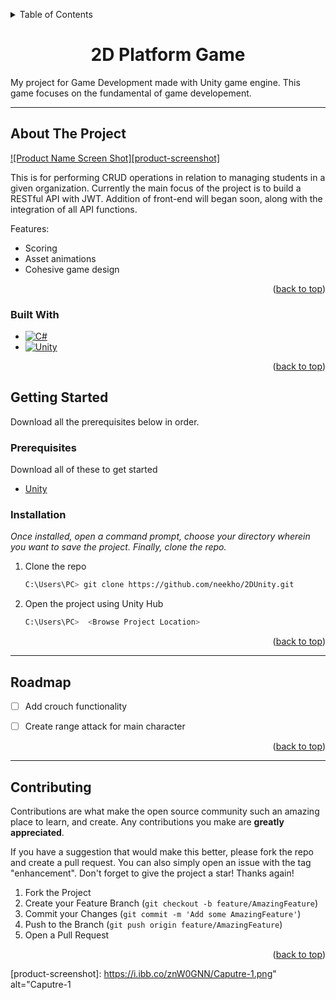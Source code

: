 <a name="readme-top"></a>


<!-- TABLE OF CONTENTS -->
<details>
  <summary>Table of Contents</summary>
  <ol>
    <li>
      <a href="#about-the-project">About The Project</a>
      <ul>
        <li><a href="#built-with">Built With</a></li>
      </ul>
    </li>
    <li>
      <a href="#getting-started">Getting Started</a>
      <ul>
        <li><a href="#prerequisites">Prerequisites</a></li>
        <li><a href="#installation">Installation</a></li>
      </ul>
    <li><a href="#roadmap">Roadmap</a></li>
    <li><a href="#contributing">Contributing</a></li>
    </li>
       

  

  </ol>
</details>



<h1 align="center">2D Platform Game</h1>

My project for Game Development made with Unity game engine. This game focuses on the fundamental of game developement. 

_____________________________________________________________________________________________________

<!-- ABOUT THE PROJECT -->
## About The Project

[![Product Name Screen Shot][product-screenshot]]("https://i.ibb.co/znW0GNN/Caputre-1.png")


This is for performing CRUD operations in relation to managing students in a given organization. Currently the main focus of the project is to build a RESTful API with JWT. Addition of front-end will began soon, along with the integration of all API functions.

Features:
* Scoring 
* Asset animations
* Cohesive game design




<p align="right">(<a href="#readme-top">back to top</a>)</p>



### Built With



* [![C#][C#]][C#-url]
* [![Unity][Unity]][Unity-url]

<p align="right">(<a href="#readme-top">back to top</a>)</p>




<!-- GETTING STARTED -->
## Getting Started

Download all the prerequisites below in order.

### Prerequisites
Download all of these to get started

* [Unity](https://unity.com)


### Installation

_Once installed, open a command prompt, choose your directory wherein you want to save the project. Finally, clone the repo._


1. Clone the repo
   ```sh
   C:\Users\PC> git clone https://github.com/neekho/2DUnity.git
   ```
2. Open the project using Unity Hub
   ```sh
   C:\Users\PC>  <Browse Project Location>


<p align="right">(<a href="#readme-top">back to top</a>)</p>

___________________________________________________________________________________________________



<!-- ROADMAP -->
## Roadmap

- [ ] Add crouch functionality 

- [ ] Create range attack for main character



<p align="right">(<a href="#readme-top">back to top</a>)</p>

___________________________________________________________________________________________________

<!-- CONTRIBUTING -->
## Contributing

Contributions are what make the open source community such an amazing place to learn, and create. Any contributions you make are **greatly appreciated**.

If you have a suggestion that would make this better, please fork the repo and create a pull request. You can also simply open an issue with the tag "enhancement".
Don't forget to give the project a star! Thanks again!

1. Fork the Project
2. Create your Feature Branch (`git checkout -b feature/AmazingFeature`)
3. Commit your Changes (`git commit -m 'Add some AmazingFeature'`)
4. Push to the Branch (`git push origin feature/AmazingFeature`)
5. Open a Pull Request

<p align="right">(<a href="#readme-top">back to top</a>)</p>






<!-- MARKDOWN LINKS & IMAGES -->
<!-- https://www.markdownguide.org/basic-syntax/#reference-style-links -->
[product-screenshot]: https://i.ibb.co/znW0GNN/Caputre-1.png" alt="Caputre-1

[C#]: https://img.shields.io/badge/CSharp-35495E?style=for-the-badge&logo=csharp&logoColor=white
[C#-url]: https://learn.microsoft.com/en-us/dotnet/csharp/tour-of-csharp/




[Unity]: https://img.shields.io/badge/Unity-202020?style=for-the-badge&logo=unity&logoColor=white
[Unity-url]: https://unity.com


